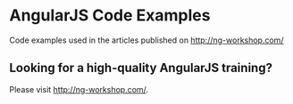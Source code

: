 
AngularJS Code Examples
=======================

Code examples used in the articles published on http://ng-workshop.com/


Looking for a high-quality AngularJS training?
----------------------------------------------

Please visit http://ng-workshop.com/.